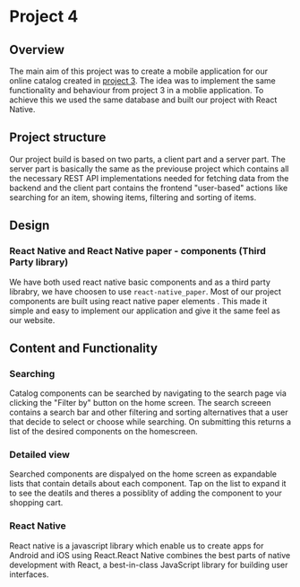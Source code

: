 # Project 4

## Overview
The main aim of this project was to create a mobile application for our online catalog created in  [project 3](http://it2810-30.idi.ntnu.no:5000). The idea was to implement the same functionality and behaviour from project 3 in a moblie application. To achieve this we used the same database and built our project with React Native. 

## Project structure
Our project build is based on two parts, a client part and a server part. The server part is basically the same as the previouse project which contains all the necessary REST API implementations needed for fetching data from the backend and the client part contains the frontend "user-based" actions like searching for an item, showing items, filtering and sorting of items.


## Design

### React Native and React Native paper - components (Third Party library)
We have both used react native basic components and as a third party librabry, we have choosen to use `react-native_paper`.  Most of our project components are built using react native paper elements . This made it 
simple and easy to implement our application  and give it the same feel as our website.


## Content and Functionality 

### Searching 
Catalog components can be searched  by navigating to the search page via clicking the "Filter by" button on the home screen. The search screeen contains a search bar and other filtering and sorting alternatives that a user that  decide to select or choose while searching. On submitting this returns a list of the desired components on the homescreen. 

### Detailed view
Searched components are dispalyed on the home screen as expandable lists that contain details about each component. Tap on the list to expand it to see the deatils and theres a possiblity of adding the component to your shopping cart. 

### React Native 
React native is a javascript library which enable us to create apps for Android and iOS using React.React Native combines the best parts of native development with React, a best-in-class JavaScript library for building user interfaces.

